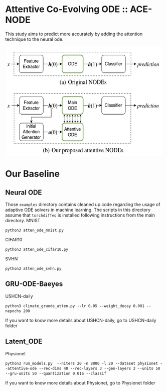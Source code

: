 # Attentive Co-Evolving ODE :: ACE-NODE

This study aims to predict more accurately by adding the attention technique to the neural ode.

<p align="center">
  <img align="middle" src="./assets/attentive.png" alt="neural_ODE" width="500" height="350" /> 
</p>


# Our Baseline 

## Neural ODE
Those `examples` directory contains cleaned up code regarding the usage of adaptive ODE solvers in machine learning. The scripts in this directory assume that `torchdiffeq` is installed following instructions from the main directory.
MNIST
```
python3 atten_ode_mnist.py 
```
CIFAR10
```
python3 atten_ode_cifar10.py 
```
SVHN
```
python3 atten_ode_svhn.py 
```
## GRU-ODE-Baeyes
USHCN-daily
```
python3 climate_gruode_atten.py --lr 0.05 --weight_decay 0.001 --nepochs 200
```
If you want to know more details about USHCN-daily, go to USHCN-daily folder 

## Latent_ODE 
Physionet
```
python3 run_models.py  --niters 20 -n 8000 -l 20 --dataset physionet --attentive-ode --rec-dims 40 --rec-layers 3 --gen-layers 3 --units 50 --gru-units 50 --quantization 0.016 --classif

```
If you want to know more details about Physionet, go to Physionet folder 

